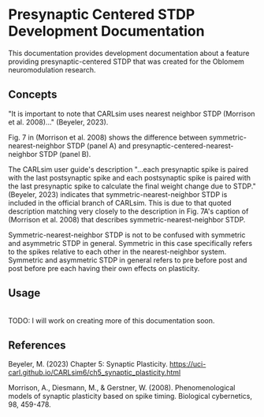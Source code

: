 Presynaptic Centered STDP Development Documentation
===================================================

This documentation provides development documentation about a feature providing presynaptic-centered STDP that was created for the Oblomem neuromodulation research.

## Concepts
"It is important to note that CARLsim uses nearest neighbor STDP (Morrison et al. 2008)..." (Beyeler, 2023).

Fig. 7 in (Morrison et al. 2008) shows the difference between symmetric-nearest-neighbor STDP (panel A) and presynaptic-centered-nearest-neighbor STDP (panel B).

The CARLsim user guide's description "...each presynaptic spike is paired with the last postsynaptic spike and each postsynaptic spike is paired with the last presynaptic spike to calculate the final weight change due to STDP." (Beyeler, 2023) indicates that symmetric-nearest-neighbor STDP is included in the official branch of CARLsim. This is due to that quoted description matching very closely to the description in Fig. 7A's caption of (Morrison et al. 2008) that describes symmetric-nearest-neighbor STDP.

Symmetric-nearest-neighbor STDP is not to be confused with symmetric and asymmetric STDP in general. Symmetric in this case specifically refers to the spikes relative to each other in the nearest-neighbor system. Symmetric and asymmetric STDP in general refers to pre before post and post before pre each having their own effects on plasticity.

## Usage
<br>TODO: I will work on creating more of this documentation soon.

## References

Beyeler, M. (2023) Chapter 5: Synaptic Plasticity. https://uci-carl.github.io/CARLsim6/ch5_synaptic_plasticity.html

Morrison, A., Diesmann, M., & Gerstner, W. (2008). Phenomenological models of synaptic plasticity based on spike timing. Biological cybernetics, 98, 459-478.
